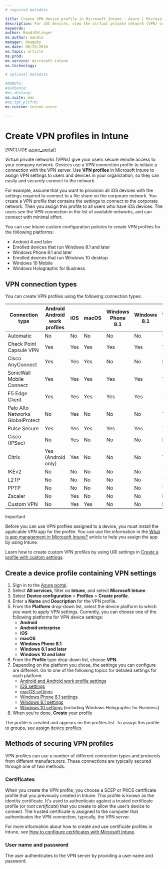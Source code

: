```yaml
---
# required metadata

title: Create VPN device profile in Microsoft Intune - Azure | Microsoft Docs
description: For iOS devices, view the virtual private network (VPN) connection types, create a VPN device profile in the Azure portal,and see your options to secure the VPN profile with certificates, or username and password in Microsoft Intune.
keywords:
author: MandiOhlinger
ms.author: mandia
manager: dougeby
ms.date: 08/25/2018
ms.topic: article
ms.prod:
ms.service: microsoft-intune
ms.technology:

# optional metadata

#ROBOTS:
#audience:
#ms.devlang:
ms.suite: ems
#ms.tgt_pltfrm:
ms.custom: intune-azure

---
```


# Create VPN profiles in Intune

[!INCLUDE [azure_portal](./includes/azure_portal.md)]

Virtual private networks (VPNs) give your users secure remote access to your company network. Devices use a VPN connection profile to initiate a connection with the VPN server. Use **VPN profiles** in Microsoft Intune to assign VPN settings to users and devices in your organization, so they can easily and securely connect to the network.

For example, assume that you want to provision all iOS devices with the settings required to connect to a file share on the corporate network. You create a VPN profile that contains the settings to connect to the corporate network. Then you assign this profile to all users who have iOS devices. The users see the VPN connection in the list of available networks, and can connect with minimal effort.

You can use Intune custom configuration policies to create VPN profiles for the following platforms:

* Android 4 and later
* Enrolled devices that run Windows 8.1 and later
* Windows Phone 8.1 and later
* Enrolled devices that run Windows 10 desktop
* Windows 10 Mobile
* Windows Holographic for Business

## VPN connection types

You can create VPN profiles using the following connection types:

|Connection type|Android<br>Android work profiles|iOS|macOS|Windows Phone 8.1|Windows 8.1|Windows 10|
|-|-|-|-|-|-|-|
|Automatic|No|No|No|No|No|Yes|
|Check Point Capsule VPN|Yes|Yes|Yes|Yes|Yes|Yes|
|Cisco AnyConnect|Yes|Yes|Yes|No|No|No|
|SonicWall Mobile Connect|Yes|Yes|Yes|Yes|Yes|Yes|
|F5 Edge Client|Yes|Yes|Yes|Yes|Yes|Yes|
|Palo Alto Networks GlobalProtect|No|Yes|No|No|No|Yes|
|Pulse Secure|Yes|Yes|Yes|Yes|Yes|Yes|
|Cisco (IPSec)|No|Yes|No|No|No|No|
|Citrix|Yes (Android only)|Yes|No|No|No|Yes|
|IKEv2|No|No|No|No|No|Yes|
|L2TP|No|No|No|No|No|Yes|
|PPTP|No|No|No|No|No|Yes|
|Zscaler|No|Yes|No|No|No|No|
|Custom VPN|No|Yes|Yes|No|No|No|

> [!IMPORTANT]
> Before you can use VPN profiles assigned to a device, you must install the applicable VPN app for the profile. You can use the information in the [What is app management in Microsoft Intune?](app-management.md) article to help you assign the app by using Intune.  

Learn how to  create custom VPN profiles by using URI settings in [Create a profile with custom settings](custom-settings-configure.md).

## Create a device profile containing VPN settings

1. Sign in to the [Azure portal](https://portal.azure.com).
2. Select **All services**, filter on **Intune**, and select **Microsoft Intune**.
3. Select **Device configuration** > **Profiles** > **Create profile**.
4. Enter a **Name** and **Description** for the VPN profile.
5. From the **Platform** drop-down list, select the device platform to which you want to apply VPN settings. Currently, you can choose one of the following platforms for VPN device settings:
   - **Android**
   - **Android enterprise**
   - **iOS**
   - **macOS**
   - **Windows Phone 8.1**
   - **Windows 8.1 and later**
   - **Windows 10 and later**
6. From the **Profile** type drop-down list, choose **VPN**.
7. Depending on the platform you chose, the settings you can configure are different. Go to one of the following topics for detailed settings for each platform:
   - [Android and Android work profile settings](vpn-settings-android.md)
   - [iOS settings](vpn-settings-ios.md)
   - [macOS settings](vpn-settings-macos.md)
   - [Windows Phone 8.1 settings](vpn-settings-windows-phone-8-1.md)
   - [Windows 8.1 settings](vpn-settings-windows-8-1.md)
   - [Windows 10 settings](vpn-settings-windows-10.md) (including Windows Holographic for Business)
8. When you're done, **Create** your profile

The profile is created and appears on the profiles list. To assign this profile to groups, see [assign device profiles](device-profile-assign.md).

## Methods of securing VPN profiles

VPN profiles can use a number of different connection types and protocols from different manufacturers. These connections are typically secured through one of two methods.

### Certificates

When you create the VPN profile, you choose a SCEP or PKCS certificate profile that you previously created in Intune. This profile is known as the identity certificate. It's used to authenticate against a trusted certificate profile (or *root certificate*) that you create to allow the user’s device to connect. The trusted certificate is assigned to the computer that authenticates the VPN connection, typically, the VPN server.

For more information about how to create and use certificate profiles in Intune, see [How to configure certificates with Microsoft Intune](certificates-configure.md).

### User name and password

The user authenticates to the VPN server by providing a user name and password.
